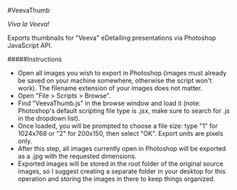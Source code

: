 #VeevaThumb

_Viva la Veeva!_

Exports thumbnails for "Veeva" eDetailing presentations via Photoshop JavaScript API.

#####Instructions

* Open all images you wish to export in Photoshop (images must already be saved on your machine somewhere, otherwise the script won't work). The filename extension of your images does not matter.
* Open "File > Scripts > Browse".
* Find "VeevaThumb.js" in the browse window and load it (note: Photoshop's default scripting file type is .jsx, make sure to search for .js in the dropdown list).
* Once loaded, you will be prompted to choose a file size: type "1" for 1024x768 or "2" for 200x150, then select "OK". Export units are pixels only.
* After this step, all images currently open in Photoshop will be exported as a .jpg with the requested dimensions.
* Exported images will be stored in the root folder of the original source images, so I suggest creating a separate folder in your desktop for this operation and storing the images in there to keep things organized.